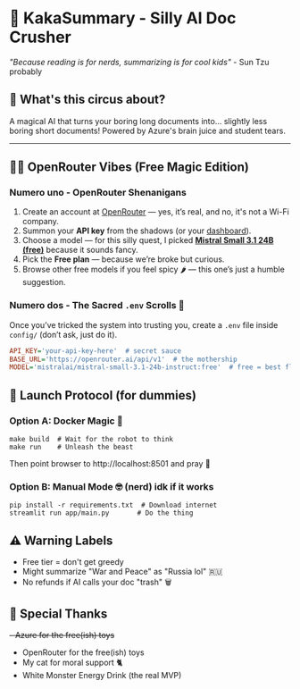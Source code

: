 # 🦄 KakaSummary - Silly AI Doc Crusher

*"Because reading is for nerds, summarizing is for cool kids"* - Sun Tzu probably

## 🎪 What's this circus about?
A magical AI that turns your boring long documents into... slightly less boring short documents! Powered by Azure's brain juice and student tears.

---

## 🧞‍♂️ OpenRouter Vibes (Free Magic Edition)

### Numero uno - OpenRouter Shenanigans
1. Create an account at [OpenRouter](https://openrouter.ai/) — yes, it’s real, and no, it's not a Wi-Fi company.
2. Summon your **API key** from the shadows (or your [dashboard](https://openrouter.ai/account/keys)).
3. Choose a model — for this silly quest, I picked [**Mistral Small 3.1 24B (free)**](https://openrouter.ai/mistralai/mistral-small-3.1-24b-instruct:free) because it sounds fancy.
4. Pick the **Free plan** — because we’re broke but curious.
5. Browse other free models if you feel spicy 🌶️ — this one’s just a humble suggestion.

### Numero dos - The Sacred `.env` Scrolls 🧻

Once you’ve tricked the system into trusting you, create a `.env` file inside `config/` (don’t ask, just do it).

```ini
API_KEY='your-api-key-here'  # secret sauce
BASE_URL='https://openrouter.ai/api/v1'  # the mothership
MODEL='mistralai/mistral-small-3.1-24b-instruct:free'  # free = best flavor
```


## 🚀 Launch Protocol (for dummies)
### Option A: Docker Magic 🐳
```
make build  # Wait for the robot to think
make run    # Unleash the beast
```
Then point browser to http://localhost:8501 and pray 🙏

### Option B: Manual Mode 🤓 (nerd) idk if it works
```
pip install -r requirements.txt  # Download internet
streamlit run app/main.py       # Do the thing
```


## ⚠️ Warning Labels
- Free tier = don't get greedy
- Might summarize "War and Peace" as "Russia lol" 🇷🇺
- No refunds if AI calls your doc "trash" 🗑️

## 🎉 Special Thanks
~~- Azure for the free(ish) toys~~
- OpenRouter for the free(ish) toys
- My cat for moral support 🐈
- White Monster Energy Drink (the real MVP)
